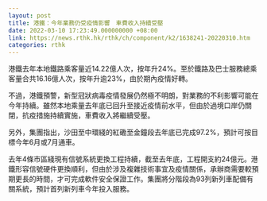 ```yaml
---
layout: post
title: 港鐵：今年業務仍受疫情影響　車費收入持續受壓
date: 2022-03-10 17:23:49.000000000 +08:00
link: https://news.rthk.hk/rthk/ch/component/k2/1638241-20220310.htm
categories: rthk
---
```


港鐵去年本地鐵路乘客量近14.22億人次，按年升24%。至於鐵路及巴士服務總乘客量合共16.16億人次，按年升逾23%，由於期內疫情好轉。

不過，港鐵預警，新型冠狀病毒疫情發展仍然極不明朗，對業務的不利影響可能在今年持續。雖然本地乘量去年底已回升至接近疫情前水平，但由於過境口岸仍關閉，抗疫措施持續實施，車費收入將繼續受壓。

另外，集團指出，沙田至中環綫的紅磡至金鐘段去年底已完成97.2%，預計可按目標今年6月或7月通車。

去年4條市區綫現有信號系統更換工程持續，截至去年底，工程開支約24億元。港鐵形容信號硬件更換順利，但由於涉及複雜技術事宜及疫情關係，承辦商需要較預期更長的時間，才可完成軟件安全保證工作。集團將分階段為93列新列車配備有關系統，預計首列新列車今年投入服務。
